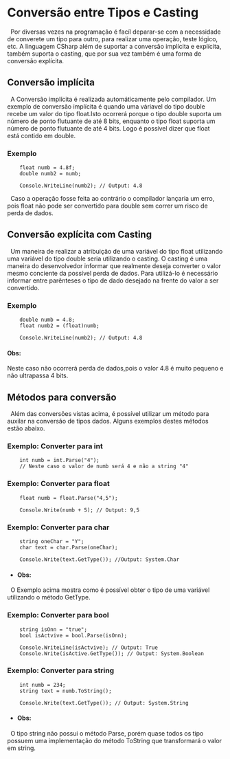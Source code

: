 # Conversão entre Tipos e Casting

&nbsp; Por diversas vezes na programação é facíl deparar-se com a necessidade de converete um tipo para outro, para realizar uma operação, teste lógico, etc. A linguagem CSharp além de suportar a conversão implícita e explícita, também suporta o casting, que por sua vez também é uma forma de conversão explícita.

## Conversão implícita

&nbsp; A Conversão implícita é realizada automáticamente pelo compilador. Um exemplo de conversão implícita é quando uma váriavel do tipo double recebe um valor do tipo float.Isto ocorrerá porque o tipo double suporta um número de ponto flutuante de até 8 bits, enquanto o tipo float suporta um número de ponto flutuante de até 4 bits. Logo é possível dizer que float está contido em double.

### Exemplo

```
    float numb = 4.8f;
    double numb2 = numb;

    Console.WriteLine(numb2); // Output: 4.8
```

&nbsp; Caso a operação fosse feita ao contrário o compilador lançaria um erro, pois float não pode ser convertido para double sem correr um risco de perda de dados.

## Conversão explícita com Casting

&nbsp; Um maneira de realizar a atribuição de uma variável do tipo float utilizando uma variável do tipo double seria utilizando o casting. O casting é uma maneira do desenvolvedor informar que realmente deseja converter o valor mesmo conciente da possível perda de dados. Para utilizá-lo é necessário informar entre parênteses o tipo de dado desejado na frente do valor a ser convertido.


### Exemplo

```
    double numb = 4.8;
    float numb2 = (float)numb;

    Console.WriteLine(numb2); // Output: 4.8
```

#### Obs:

Neste caso não ocorrerá perda de dados,pois o valor 4.8 é muito pequeno e não ultrapassa 4 bits.

## Métodos para conversão

&nbsp; Além das conversões vistas acima, é possível utilizar um método para auxilar na conversão de tipos dados. Alguns exemplos destes métodos estão abaixo.

### Exemplo: Converter para int

```
    int numb = int.Parse("4");
    // Neste caso o valor de numb será 4 e não a string "4"
```

### Exemplo: Converter para float

```
    float numb = float.Parse("4,5");

    Console.Write(numb + 5); // Output: 9,5
```

### Exemplo: Converter para char

```
    string oneChar = "Y";
    char text = char.Parse(oneChar);

    Console.Write(text.GetType()); //Output: System.Char
```

* #### Obs:

&nbsp; O Exemplo acima mostra como é possível obter o tipo de uma variável utilizando o método GetType.

### Exemplo: Converter para bool

```
    string isOnn = "true";
    bool isActvive = bool.Parse(isOnn);

    Console.WriteLine(isActvive); // Output: True
    Console.Write(isActive.GetType()); // Output: System.Boolean
```

### Exemplo: Converter para string

```
    int numb = 234;
    string text = numb.ToString();

    Console.Write(text.GetType()); // Output: System.String
```

* #### Obs:

&nbsp; O tipo string não possui o método Parse, porém quase todos os tipo possuem uma implementação do método ToString que transformará o valor em string.

